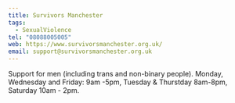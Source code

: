 ```yaml
---
title: Survivors Manchester
tags:
  - SexualViolence
tel: "08088005005"
web: https://www.survivorsmanchester.org.uk/
email: support@survivorsmanchester.org.uk
---
```

Support for men (including trans and non-binary people). Monday, Wednesday and Friday: 9am -5pm, Tuesday & Thurstday 8am-8pm, Saturday 10am - 2pm.